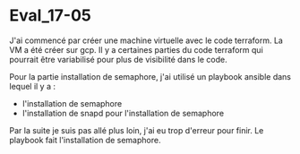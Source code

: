 # Eval_17-05

J'ai commencé par créer une machine virtuelle avec le code terraform. La VM a été créer sur gcp. Il y a certaines parties du code terraform qui pourrait être variabilisé pour plus de visibilité dans le code.

Pour la partie installation de semaphore, j'ai utilisé un playbook ansible dans lequel il y a : 
- l'installation de semaphore
- l'installation de snapd pour l'installation de semaphore

Par la suite je suis pas allé plus loin, j'ai eu trop d'erreur pour finir. Le playbook fait l'installation de semaphore.

